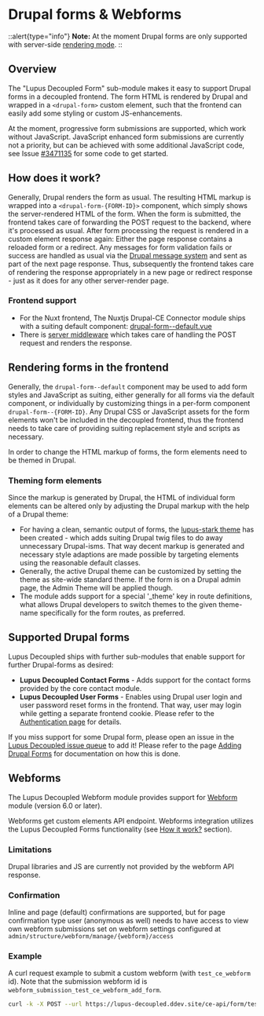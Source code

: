 # Drupal forms & Webforms

::alert{type="info"}
**Note:** At the moment Drupal forms are only supported with server-side [rendering mode](/nuxt/rendering-modes).
::

## Overview

The "Lupus Decoupled Form" sub-module makes it easy to support Drupal forms in a decoupled frontend. The form HTML is rendered by Drupal and wrapped in a `<drupal-form>` custom element, such that the frontend can easily add some styling or custom JS-enhancements.

At the moment, progressive form submissions are supported, which work without JavaScript. JavaScript enhanced form submissions are currently not a priority, but can be achieved with some additional JavaScript code, see Issue [#3471135](https://www.drupal.org/project/lupus_decoupled/issues/3471135) for some code to get started.

## How does it work?

Generally, Drupal renders the form as usual. The resulting HTML markup is wrapped into a `<drupal-form-{FORM-ID}>` component, which simply shows the server-rendered HTML of the form. When the form is submitted, the frontend takes care of forwarding the POST request to the backend, where it's processed as usual. After form processing the request is rendered in a custom element response again: Either the page response contains a reloaded form or a redirect. Any messages for form validation fails or success are handled as usual via the [Drupal message system](/guide/breadcrumbs-messages) and sent as part of the next page response. Thus, subsequently the frontend takes care of rendering the response appropriately in a new page or redirect response - just as it does for any other server-render page.

### Frontend support

* For the Nuxt frontend, The Nuxtjs Drupal-CE Connector module ships with a suiting default component: [drupal-form--default.vue](https://github.com/drunomics/nuxtjs-drupal-ce/blob/2.x/playground/components/global/drupal-form--default.vue)
* There is [server middleware](https://github.com/drunomics/nuxtjs-drupal-ce/blob/4d8c9e43d8a3ed1f1f6480425b25016b82e57579/src/runtime/server/middleware/drupalFormHandler.ts) which takes care of handling the POST request and renders the response.

## Rendering forms in the frontend

Generally, the `drupal-form--default` component may be used to add form styles and JavaScript as suiting, either generally for all forms via the default component, or individually by customizing things in a per-form component `drupal-form--{FORM-ID}`. Any Drupal CSS or JavaScript assets for the form elements won't be included in the decoupled frontend, thus the frontend needs to take care of providing suiting replacement style and scripts as necessary.

In order to change the HTML markup of forms, the form elements need to be themed in Drupal.

### Theming form elements

Since the markup is generated by Drupal, the HTML of individual form elements can be altered only by adjusting the Drupal markup with the help of a Drupal theme:

* For having a clean, semantic output of forms, the [lupus-stark theme](https://www.drupal.org/project/lupus_stark) has been created - which
adds suiting Drupal twig files to do away unnecessary Drupal-isms. That way decent markup is
generated and necessary style adaptions are made possible by targeting elements using the
reasonable default classes.
* Generally, the active Drupal theme can be customized by setting the theme as site-wide standard theme. If the form is on a Drupal admin page, the Admin Theme will be applied though.
* The module adds support for a special '_theme' key in route definitions, what allows Drupal developers to switch themes to the given theme-name specifically for the form routes, as preferred.

## Supported Drupal forms

Lupus Decoupled ships with further sub-modules that enable support for further Drupal-forms as desired:

* **Lupus Decoupled Contact Forms** - Adds support for the contact forms provided by the core contact module.
* **Lupus Decoupled User Forms** - Enables using Drupal user login and user password reset forms in the frontend. That way, user may login while getting a separate frontend cookie. Please refer to the [Authentication page](/guide/authentication) for details.

If you miss support for some Drupal form, please open an issue in the [Lupus Decoupled issue queue](https://www.drupal.org/project/issues/lupus_decoupled?categories=All) to add it! Please refer to the page [Adding Drupal Forms](/drupal/add-drupal-forms) for documentation on how this is done.

## Webforms

The Lupus Decoupled Webform module provides support for [Webform](https://www.drupal.org/project/webform)
module (version 6.0 or later).

Webforms get custom elements API endpoint. Webforms integration utilizes the Lupus Decoupled Forms
functionality (see [How it work?](#how-does-it-work) section).

### Limitations

Drupal libraries and JS are currently not provided by the webform API response.

### Confirmation

Inline and page (default) confirmations are supported, but for page
confirmation type user (anonymous as well) needs to have access to view own
webform submissions set on webform settings configured at
`admin/structure/webform/manage/{webform}/access`

### Example

A curl request example to submit a custom webform (with `test_ce_webform` id).
Note that the submission webform id is `webform_submission_test_ce_webform_add_form`.

```bash
curl -k -X POST --url https://lupus-decoupled.ddev.site/ce-api/form/test_ce_webform -F 'first_name=John' -F "last_name=Doe" -F "checkbox=1" -F "op=Submit" -F "form_build_id=form-<form-build-id>" -F "form_id=webform_submission_test_ce_webform_add_form" -H "Accept: application/json"
```
